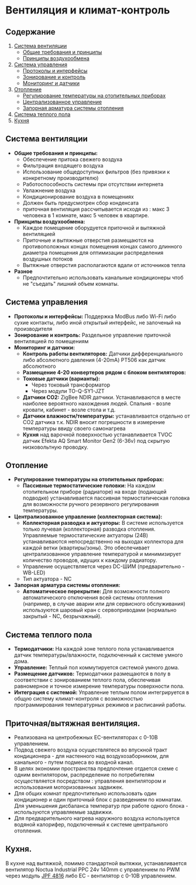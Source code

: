 # Вентиляция и климат-контроль

## Содержание
1. [Система вентиляции](#1-система-вентиляции)
   - [Общие требования и принципы](#общие-требования-и-принципы)
   - [Принципы воздухообмена](#принципы-воздухообмена)
2. [Система управления](#2-система-управления)
   - [Протоколы и интерфейсы](#протоколы-и-интерфейсы)
   - [Зонирование и контроль](#зонирование-и-контроль)
   - [Мониторинг и датчики](#мониторинг-и-датчики)
3. [Отопление](#3-отопление)
   - [Регулирование температуры на отопительных приборах](#регулирование-температуры-на-отопительных-приборах)
   - [Централизованное управление](#централизованное-управление-коллекторная-система)
   - [Запорная арматура системы отопления](#запорная-арматура-системы-отопления)
4. [Система теплого пола](#4-система-теплого-пола)
5. [Кухня](#5-кухня)

## Система вентиляции
- **Общие требования и принципы:**
  - Обеспечение притока свежего воздуха
  - Фильтрация входящего воздуха
  - Использование общедоступных фильтров (без привязки к конкретному производителю)
  - Работоспособность системы при отсутствии интернета
  - Увлажнение воздуха
  - Кондиционирование воздуха в помещениях
  - Должен быть предусмотрен сбор конденсата
  - приточная вентиляция рассчитывается исходя из : макс 3 человека в 1 комнате, макс 5 человек в квартире. 
- **Принципы воздухообмена:**
  - Каждое помещение оборудуется приточной и вытяжной вентиляцией
  - Приточные и вытяжные отверстия размещаются на противоположных концах помещения концах самого длинного диаметра помещения для оптимизации распределения воздушных потоков
  - Вытяжные отверстия располагаются вдали от источников тепла
- **Разное**
   - Предпочтительно использовать канальные кондиционеры чтоб не "съедать" лишний объем комнаты. 

## Система управления
- **Протоколы и интерфейсы:** Поддержка ModBus либо Wi-Fi либо сухие контакты, либо иной _открытый_ интерфейс, не залоченый на производителя
- **Зонирование и контроль:** Раздельное управление приточной вентиляцией по помещениям
- **Мониторинг и датчики:**
  - **Контроль работы вентиляторов:** Датчики дифференциального либо абсолютного давления (4-20mA) PT506 как датчик абсолютного
  - **Размещение 4-20 конвертеров рядом с блоком вентиляторов:**
  - **Токовые датчики (варианты):**
    - Через токовый трансформатор
    - Через модули TO-Q-SY1-JZT
  - **Датчики CO2:** ZigBee NDIR датчики. Устанавливаются в месте наиболее вероятного нахождения людей. Спальня - возле кровати, кабинет - возле стола и т.д.
  - **Датчики влажности/температуры:** устанавливается отдельно от CO2 датчика т.к. NDIR вносит погрешности в измерение температуры ввиду своего самонагрева
  - **Кухня** над варочной поверхностью устанавливается TVOC датчик Efekta AQ Smart Monitor Gen2 (6-36v) под скрытую низковольтную проводку.

## Отопление
- **Регулирование температуры на отопительных приборах:**
  - **Пассивные термостатические головки:** На каждом отопительном приборе (радиаторе) на входе (подающей подводке) устанавливается пассивная термостатическая головка для возможности ручного резервного регулирования температуры.
- **Централизованное управление (коллекторная система):**
  - **Коллекторная разводка и актуаторы:** В системе используется только лучевая (коллекторная) разводка отопления. Управляемые термостатические актуаторы (24В) устанавливаются непосредственно на выходах коллектора для каждой ветки (квартиры/зоны). Это обеспечивает централизованное управление температурой и минимизирует количество проводов, идущих к каждому радиатору.
  - Управление осуществляется через DC-ШИМ (предварительно - WB-LED)
  - Тип актуатора - NC
- **Запорная арматура системы отопления:**
  - **Автоматическое перекрытие:** Для возможности полного автоматического отключения всей системы отопления (например, в случае аварии или для сервисного обслуживания) используются шаровый кран с сервоприводами (нормально закрытый - NC, безрычажный).

## Система теплого пола
- **Термодатчики:** На каждой зоне теплого пола устанавливается датчик температуры/влажности, подключенный к системе умного дома. 
- **Управление:** Теплый пол коммутируется системой умного дома. 
- **Размещение датчиков:** Термодатчики размещаются в полу в соответствии с зонированием теплого пола, обеспечивая равномерное и точное измерение температуры поверхности пола.
- **Интеграция с системой:** Управление теплым полом интегрируется в общую систему климат-контроля с возможностью программирования температурных режимов и расписаний работы.

## Приточная/вытяжная вентиляция.
- Реализована на центробежных EC-вентиляторах с 0-10В управлением.
- Подвод свежего воздуха осуществлятеся во впускной тракт кондиционера - для настенного над воздухозаборником, для канального - путем подмеса во входной канал.
- В целях экономии пространства предпочтение отдается схеме с одним вентилятором, распределение по потребителям осуществляется посредством : управления вентилятором и использования моторизованных задвижек.
- Для общих комнат предпочтительно использовать один кондиционер и один приточный блок с разведением по комнатам. Для уменьшения дисбаланса температур при работе одного блока - используются управляемые задвижки.
- Для предварительного нагрева наружного воздуха используется водяной калорифер, подключенный к системе центрального отопления. 

## Кухня.

В кухне над вытяжкой, помимо стандартной вытяжки, устанавливается вентилятор Noctua Industrial PPC 24v 140mm с управлением по PWM через модуль [JPF 4816](https://github.com/AlexMKX/modbus/tree/main/JUF4802) либо EC - вентилятор с 0-10В управлением. 

